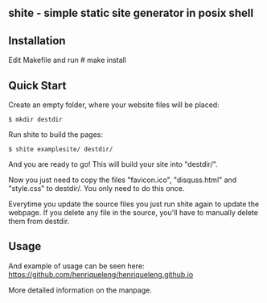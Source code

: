 shite - simple static site generator in posix shell
---------------------------------------------------

Installation
------------

Edit Makefile and run
    # make install

Quick Start
-----------

Create an empty folder, where your website files will be placed:

``` $ mkdir destdir ```

Run shite to build the pages:  

``` $ shite examplesite/ destdir/ ```

And you are ready to go! This will build your site into "destdir/".





Now you just need to copy the files "favicon.ico",
"disquss.html" and "style.css" to destdir/. You only need to do this once. 

Everytime you update the source files you just run shite again to update 
the webpage. If you delete any file in the source, you'll have to manually
delete them from destdir.


Usage
-----

And example of usage can be seen here: https://github.com/henriqueleng/henriqueleng.github.io

More detailed information on the manpage.
